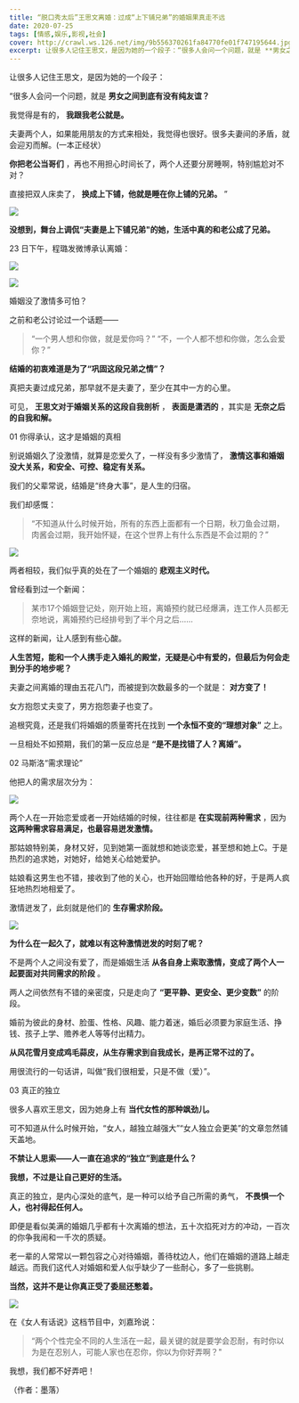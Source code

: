 ```yaml
---
title: “脱口秀太后”王思文离婚：过成“上下铺兄弟”的婚姻果真走不远
date: 2020-07-25
tags: [情感,娱乐,影视,社会]
cover: http://crawl.ws.126.net/img/9b556370261fa84770fe01f747195644.jpg
excerpt: 让很多人记住王思文，是因为她的一个段子：“很多人会问一个问题，就是 **男女之间到底有没有纯友谊？**我觉得是有的， **我跟我老公就是。**夫妻两个人，如果能用朋友的方式来相处，我觉得也很好。很多夫妻间的矛盾，就会迎刃而解。(
---
```

让很多人记住王思文，是因为她的一个段子：

“很多人会问一个问题，就是 **男女之间到底有没有纯友谊？**

我觉得是有的， **我跟我老公就是。**

夫妻两个人，如果能用朋友的方式来相处，我觉得也很好。很多夫妻间的矛盾，就会迎刃而解。(一本正经状）

**你把老公当哥们** ，再也不用担心时间长了，两个人还要分房睡啊，特别尴尬对不对？

直接把双人床卖了， **换成上下铺，他就是睡在你上铺的兄弟。** ”

![](http://crawl.ws.126.net/img/9b556370261fa84770fe01f747195644.jpg)  

**没想到，舞台上调侃“夫妻是上下铺兄弟"的她，生活中真的和老公成了兄弟。**

23 日下午，程璐发微博承认离婚：

![](http://crawl.ws.126.net/img/2c6fe9db6b0a3e7dff047f2caf9b60ca.jpg)  

![](http://crawl.ws.126.net/img/a690f1de4a7760be2303b004260e6ecc.jpg)  

婚姻没了激情多可怕？

之前和老公讨论过一个话题——

> “一个男人想和你做，就是爱你吗？” “不，一个人都不想和你做，怎么会爱你？”

**结婚的初衷难道是为了“巩固这段兄弟之情”？**

真把夫妻过成兄弟，那早就不是夫妻了，至少在其中一方的心里。

可见， **王思文对于婚姻关系的这段自我剖析** ， **表面是潇洒的** ，其实是 **无奈之后的自我和解。**

01 你得承认，这才是婚姻的真相

别说婚姻久了没激情，就算是恋爱久了，一样没有多少激情了， **激情这事和婚姻没大关系，和安全、可控、稳定有关系。**

我们的父辈常说，结婚是“终身大事”，是人生的归宿。

我们却感慨：

> “不知道从什么时候开始，所有的东西上面都有一个日期，秋刀鱼会过期，肉酱会过期，我开始怀疑，在这个世界上有什么东西是不会过期的？”

![](http://crawl.ws.126.net/img/131b38418f054d002844138f0e30315f.jpg)  

两者相较，我们似乎真的处在了一个婚姻的 **悲观主义时代。**

曾经看到过一个新闻：

> 某市17个婚姻登记处，刚开始上班，离婚预约就已经爆满，连工作人员都无奈地说，离婚预约已经排号到了半个月之后……

这样的新闻，让人感到有些心酸。

**人生苦短，能和一个人携手走入婚礼的殿堂，无疑是心中有爱的，但最后为何会走到分手的地步呢？**

夫妻之间离婚的理由五花八门，而被提到次数最多的一个就是： **对方变了！**

女方抱怨丈夫变了，男方抱怨妻子也变了。

追根究竟，还是我们将婚姻的质量寄托在找到 **一个永恒不变的“理想对象”** 之上。

一旦相处不如预期，我们的第一反应总是 **“是不是找错了人？离婚”。**

02 马斯洛“需求理论”

他把人的需求层次分为：

![](http://crawl.ws.126.net/img/8a2938939635d5424254f0d05ae54629.jpg)  

两个人在一开始恋爱或者一开始结婚的时候，往往都是 **在实现前两种需求** ，因为 **这两种需求容易满足，也最容易迸发激情。**

那姑娘特别美，身材又好，见到她第一面就想和她谈恋爱，甚至想和她上C。于是热烈的追求她，对她好，给她关心给她爱护。

姑娘看这男生也不错，接收到了他的关心，也开始回赠给他各种的好，于是两人疯狂地热烈地相爱了。

激情迸发了，此刻就是他们的 **生存需求阶段。**

![](http://crawl.ws.126.net/img/e1d4bfac1fe65daafe81163676ad4c91.jpg)  

**为什么在一起久了，就难以有这种激情迸发的时刻了呢？**

不是两个人之间没有爱了，而是婚姻生活 **从各自身上索取激情，变成了两个人一起要面对共同需求的阶段** 。

两人之间依然有不错的亲密度，只是走向了 **“更平静、更安全、更少变数”** 的阶段。

婚前为彼此的身材、脸蛋、性格、风趣、能力着迷，婚后必须要为家庭生活、挣钱、孩子上学、赡养老人等等付出精力。

**从风花雪月变成鸡毛蒜皮，从生存需求到自我成长，是再正常不过的了。**

用很流行的一句话讲，叫做“我们很相爱，只是不做（爱）”。

03 真正的独立

很多人喜欢王思文，因为她身上有 **当代女性的那种飒劲儿。**

可不知道从什么时候开始，“女人，越独立越强大”“女人独立会更美”的文章忽然铺天盖地。

**不禁让人思索——人一直在追求的“独立”到底是什么？**

**我想，不过是让自己更好的生活。**

真正的独立，是内心深处的底气，是一种可以给予自己所需的勇气， **不畏惧一个人，也衬得起任何人。**

即便是看似美满的婚姻几乎都有十次离婚的想法，五十次掐死对方的冲动，一百次的你争我闹和一千次的质疑。

老一辈的人常常以一颗包容之心对待婚姻，善待枕边人，他们在婚姻的道路上越走越远。而我们这代人对婚姻和爱人似乎缺少了一些耐心，多了一些挑剔。

**当然，这并不是让你真正受了委屈还憋着。**

![](http://crawl.ws.126.net/img/c3b75005202298800128f00df458e161.jpg)  

在《女人有话说》这档节目中，刘嘉玲说：

> “两个个性完全不同的人生活在一起，最关键的就是要学会忍耐，有时你以为是在忍别人，可能人家也在忍你，你以为你好弄啊？"

我想，我们都不好弄吧！

（作者：墨落）

